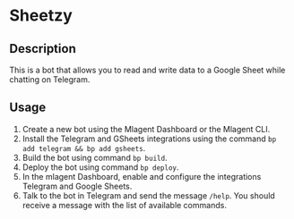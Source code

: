# Sheetzy

## Description

This is a bot that allows you to read and write data to a Google Sheet while chatting on Telegram.

## Usage

1. Create a new bot using the Mlagent Dashboard or the Mlagent CLI.
2. Install the Telegram and GSheets integrations using the command `bp add telegram && bp add gsheets`.
3. Build the bot using command `bp build`.
4. Deploy the bot using command `bp deploy`.
5. In the mlagent Dashboard, enable and configure the integrations Telegram and Google Sheets.
6. Talk to the bot in Telegram and send the message `/help`. You should receive a message with the list of available commands.
